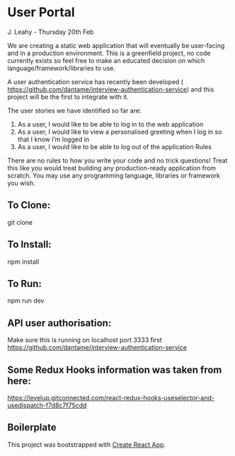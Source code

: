 # User Portal

J. Leahy - Thursday 20th Feb

We are creating a static web application that will eventually be user-facing and in a production
environment. This is a greenfield project, no code currently exists so feel free to make an
educated decision on which language/framework/libraries to use.

A user authentication service has recently been developed
(​ https://github.com/dantame/interview-authentication-service​ ) and this project will be the first to
integrate with it.

The user stories we have identified so far are:
1. As a user, I would like to be able to log in to the web application
2. As a user, I would like to view a personalised greeting when I log in so that I know I’m
logged in
3. As a user, I would like to be able to log out of the application
Rules

There are no rules to how you write your code and no trick questions! Treat this like you
would treat building any production-ready application from scratch. You may use any
programming language, libraries or framework you wish.

## To Clone:

git clone  

## To Install:

npm install 

## To Run:
npm run dev

## API user authorisation:
Make sure this is running on localhost port 3333 first
https://github.com/dantame/interview-authentication-service

## Some Redux Hooks information was taken from here:

https://levelup.gitconnected.com/react-redux-hooks-useselector-and-usedispatch-f7d8c7f75cdd

## Boilerplate
This project was bootstrapped with [Create React App](https://github.com/facebook/create-react-app).
